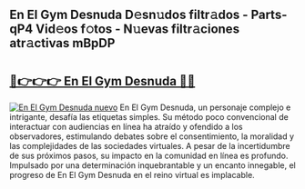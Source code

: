 ## En El Gym Desnuda D𝚎sn𝚞dos filtr𝚊dos - Parts-qP4 Vid𝚎os f𝚘tos - N𝚞evas filtr𝚊ciones atr𝚊ctivas mBpDP

# <h2><a href="http://mb1721.tromn.icu/?c=En+El+Gym+Desnuda">🔗👉👉👉 En El Gym Desnuda 🔗🔗</a></h2>

[![En El Gym Desnuda nuevo](https://i.imgur.com/pEAQMta.gif)](http://mb1721.tromn.icu/?c=En+El+Gym+Desnuda)
En El Gym Desnuda, un personaje complejo e intrigante, desafía las etiquetas simples. Su método poco convencional de interactuar con audiencias en línea ha atraído y ofendido a los observadores, estimulando debates sobre el consentimiento, la moralidad y las complejidades de las sociedades virtuales. A pesar de la incertidumbre de sus próximos pasos, su impacto en la comunidad en línea es profundo. Impulsado por una determinación inquebrantable y un encanto innegable, el progreso de En El Gym Desnuda en el reino virtual es implacable.
